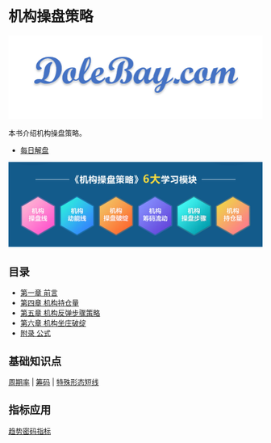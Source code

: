 # 机构操盘策略

![icon](images/Icon_8.png)

本书介绍机构操盘策略。

- [每日解盘](daily/index.md)

![modules](images/jgcp/modules.png)

## 目录

- [第一章 前言](chapter1/index.md)
- [第四章 机构持仓量](chapter4/index.md)
- [第五章 机构反弹步骤策略](chapter5/index.md)
- [第六章 机构坐庄破绽](chapter6/index.md)
- [附录 公式](appendix/formula.md)

## 基础知识点

[周期率](appendix/zql.md) |
 [筹码](appendix/cm.md) |
 [特殊形态短线](appendix/tsxtdx.md)

## 指标应用

[趋势密码指标](appendix/qsmm.md)
